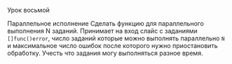 Урок восьмой

Параллельное исполнение
Сделать функцию для параллельного выполнения N заданий.
Принимает на вход слайс с заданиями `[]func()error`, число заданий которые можно выполнять параллельно `N` и максимальное число ошибок после которого нужно приостановить обработку. 
Учесть что задания могу выполняться разное время. 